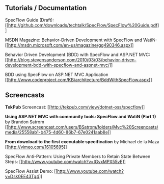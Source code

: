 ## Tutorials / Documentation

SpecFlow Guide (Draft): [[http://github.com/downloads/techtalk/SpecFlow/SpecFlow%20Guide.pdf]]

MSDN Magazine: Behavior-Driven Development with SpecFlow and WatiN: [[http://msdn.microsoft.com/en-us/magazine/gg490346.aspx]]

Behavior Driven Development (BDD) with SpecFlow and ASP.NET MVC: [[http://blog.stevensanderson.com/2010/03/03/behavior-driven-development-bdd-with-specflow-and-aspnet-mvc/]]

BDD using SpecFlow on ASP.NET MVC Application [[http://www.codeproject.com/KB/architecture/BddWithSpecFlow.aspx]]

## Screencasts

**TekPub** Screencast: 
[[http://tekpub.com/view/dotnet-oss/specflow]]

**Using ASP.NET MVC with community tools: SpecFlow and WatiN (Part 1)** by Brandon Satrom
[[http://www.screencast.com/users/BSatrom/folders/Mvc%20Screencasts/media/25558ab1-b475-4d60-86b7-67e0241aab8e]]

**From download to the first executable specification** by Michael de la Maza
[[http://vimeo.com/16105695]]

SpecFlow Anti-Pattern: Using Private Members to Retain State Between Steps:
[[http://www.youtube.com/watch?v=IGvxMPX55vE]]

SpecFlow Assist Demo:
[[http://www.youtube.com/watch?v=Dsk0EE43Tg4]]

